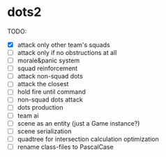 # dots2

TODO:
- [x] attack only other team's squads
- [ ] attack only if no obstructions at all
- [ ] morale&panic system
- [ ] squad reinforcement
- [ ] attack non-squad dots
- [ ] attack the closest
- [ ] hold fire until command
- [ ] non-squad dots attack
- [ ] dots production
- [ ] team ai
- [ ] scene as an entity (just a Game instance?)
- [ ] scene serialization
- [ ] quadtree for intersection calculation optimization
- [ ] rename class-files to PascalCase
